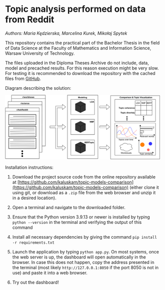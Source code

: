 # Topic analysis performed on data from Reddit
*Authors: Maria Kędzierska, Marcelina Kurek, Mikołaj Spytek*

This repository contains the practical part of the Bachelor Thesis in the field of Data Science at the Faculty of Mathematics and Information Science, Warsaw University of Technology.

The files uploaded in the Diploma Theses Archive do not include, data, model and precached results. For this reason execution might be very slow. For testing it is recommended to download the repository with the cached files from [GitHub](https://github.com/kaluskam/topic-models-comparison).


Diagram describing the solution:

!["Graphical abstract of the solution"](assets\1-graphical-abstract.png)

Installation instructions:

1. Download the project source code from the online repository available at [https://github.com/kaluskam/topic-models-comparison](https://github.com/kaluskam/topic-models-comparison) (either clone it using git, or download as a `.zip` file from the web browser and unzip it in a desired location).

2. Open a terminal and navigate to the downloaded folder. 
3. Ensure that the Python version 3.9.13 or newer is installed by typing `python --version` in the terminal and verifying the output of this command
4. Install all necessary dependencies by giving the command `pip install -r requirements.txt`
5. Launch the application by typing `python app.py`. On most systems, once the web server is up, the dashboard will open automatically in the browser. In case this does not happen, copy the address presented in the terminal (most likely `http://127.0.0.1:8050` if the port 8050 is not in use) and paste it into a web browser.
6. Try out the dashboard!
